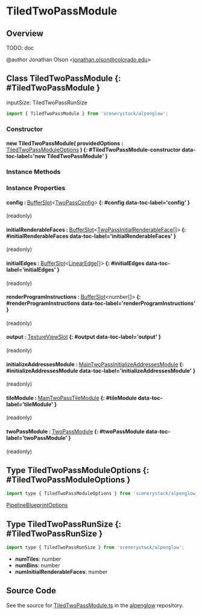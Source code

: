 # TiledTwoPassModule

## Overview

TODO: doc

@author Jonathan Olson &lt;jonathan.olson@colorado.edu&gt;

## Class TiledTwoPassModule {: #TiledTwoPassModule }


inputSize: TiledTwoPassRunSize

```js
import { TiledTwoPassModule } from 'scenerystack/alpenglow';
```
### Constructor

#### new TiledTwoPassModule( providedOptions : <span style="font-weight: 400;">[TiledTwoPassModuleOptions](../alpenglow/TiledTwoPassModule.md#TiledTwoPassModuleOptions)</span> ) {: #TiledTwoPassModule-constructor data-toc-label='new TiledTwoPassModule' }

### Instance Methods



### Instance Properties

#### config : <span style="font-weight: 400;">[BufferSlot](../alpenglow/BufferSlot.md)&lt;[TwoPassConfig](../alpenglow/TwoPassConfig.md)&gt;</span> {: #config data-toc-label='config' }

(readonly)

#### initialRenderableFaces : <span style="font-weight: 400;">[BufferSlot](../alpenglow/BufferSlot.md)&lt;[TwoPassInitialRenderableFace](../alpenglow/TwoPassInitialRenderableFace.md)[]&gt;</span> {: #initialRenderableFaces data-toc-label='initialRenderableFaces' }

(readonly)

#### initialEdges : <span style="font-weight: 400;">[BufferSlot](../alpenglow/BufferSlot.md)&lt;[LinearEdge](../alpenglow/LinearEdge.md)[]&gt;</span> {: #initialEdges data-toc-label='initialEdges' }

(readonly)

#### renderProgramInstructions : <span style="font-weight: 400;">[BufferSlot](../alpenglow/BufferSlot.md)&lt;<span style="color: hsla(calc(var(--md-hue) + 180deg),80%,40%,1);">number</span>[]&gt;</span> {: #renderProgramInstructions data-toc-label='renderProgramInstructions' }

(readonly)

#### output : <span style="font-weight: 400;">[TextureViewSlot](../alpenglow/TextureViewSlot.md)</span> {: #output data-toc-label='output' }

(readonly)

#### initializeAddressesModule : <span style="font-weight: 400;">[MainTwoPassInitializeAddressesModule](../alpenglow/MainTwoPassInitializeAddressesModule.md)</span> {: #initializeAddressesModule data-toc-label='initializeAddressesModule' }

(readonly)

#### tileModule : <span style="font-weight: 400;">[MainTwoPassTileModule](../alpenglow/MainTwoPassTileModule.md)</span> {: #tileModule data-toc-label='tileModule' }

(readonly)

#### twoPassModule : <span style="font-weight: 400;">[TwoPassModule](../alpenglow/TwoPassModule.md)</span> {: #twoPassModule data-toc-label='twoPassModule' }

(readonly)



## Type TiledTwoPassModuleOptions {: #TiledTwoPassModuleOptions }


```js
import type { TiledTwoPassModuleOptions } from 'scenerystack/alpenglow';
```


[PipelineBlueprintOptions](../alpenglow/PipelineBlueprint.md#PipelineBlueprintOptions)



## Type TiledTwoPassRunSize {: #TiledTwoPassRunSize }


```js
import type { TiledTwoPassRunSize } from 'scenerystack/alpenglow';
```


- **numTiles**: <span style="color: hsla(calc(var(--md-hue) + 180deg),80%,40%,1);">number</span>
- **numBins**: <span style="color: hsla(calc(var(--md-hue) + 180deg),80%,40%,1);">number</span>
- **numInitialRenderableFaces**: <span style="color: hsla(calc(var(--md-hue) + 180deg),80%,40%,1);">number</span>




## Source Code

See the source for [TiledTwoPassModule.ts](https://github.com/phetsims/alpenglow/blob/main/js/webgpu/modules/rasterize-two-pass/TiledTwoPassModule.ts) in the [alpenglow](https://github.com/phetsims/alpenglow) repository.
